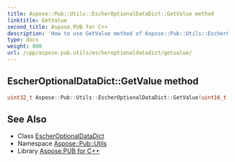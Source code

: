 ```yaml
---
title: Aspose::Pub::Utils::EscherOptionalDataDict::GetValue method
linktitle: GetValue
second_title: Aspose.PUB for C++
description: 'How to use GetValue method of Aspose::Pub::Utils::EscherOptionalDataDict class in C++.'
type: docs
weight: 800
url: /cpp/aspose.pub.utils/escheroptionaldatadict/getvalue/
---
```

## EscherOptionalDataDict::GetValue method




```cpp
uint32_t Aspose::Pub::Utils::EscherOptionalDataDict::GetValue(uint16_t key)
```

## See Also

* Class [EscherOptionalDataDict](../)
* Namespace [Aspose::Pub::Utils](../../)
* Library [Aspose.PUB for C++](../../../)
